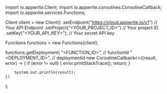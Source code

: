 import io.appwrite.Client;
import io.appwrite.coroutines.CoroutineCallback;
import io.appwrite.services.Functions;

Client client = new Client()
    .setEndpoint("https://cloud.appwrite.io/v1") // Your API Endpoint
    .setProject("<YOUR_PROJECT_ID>") // Your project ID
    .setKey("<YOUR_API_KEY>"); // Your secret API key

Functions functions = new Functions(client);

functions.getDeployment(
    "<FUNCTION_ID>", // functionId
    "<DEPLOYMENT_ID>", // deploymentId
    new CoroutineCallback<>((result, error) -> {
        if (error != null) {
            error.printStackTrace();
            return;
        }

        System.out.println(result);
    })
);

